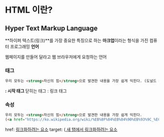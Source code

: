 # HTML 이란?


## Hyper Text Markup Language

**하이퍼 텍스트(링크)**를 가장 중요한 특징으로 하는
**마크업**이라는 형식을 가진
컴퓨터 프로그래밍 **언어**

웹페이지를 만들어 달라고 웹 브라우저에게 요청하는 언어


### 태그

```html
우리 모두는 <strong>자신의 힘</strong>으로 발견한 내용을 가장 쉽게 익힌다. (도널드 커누스)
```

<strong>: 시작 태그
</strong> 닫히는 태그
<a></a>: 링크 태그


### 속성

```html
우리 모두는 <strong>자신의 힘</strong>으로 발견한 내용을 가장 쉽게 익힌다.
(<a href="https://ko.wikipedia.org/wiki/%EB%8F%84%EB%84%90%EB%93%9C_%EC%BB%A4%EB%88%84%EC%8A%A4" target="_blank" title="전설적인 프로그래머">도널드 커누스</a>)
```

href: <a href="링크 주소">링크화하려는 요소</a>
target: (<a href="링크 주소" target="_blank"> 새 탭에서 링크화하려는 요소</a>
